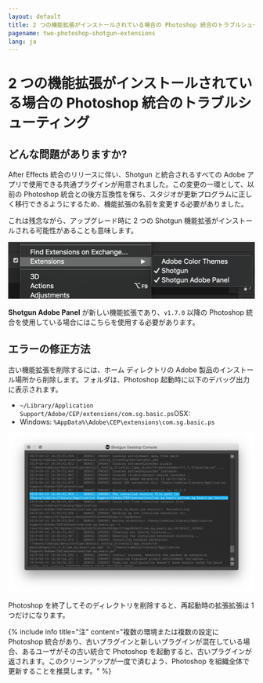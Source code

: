 ```yaml
---
layout: default
title: 2 つの機能拡張がインストールされている場合の Photoshop 統合のトラブルシューティング
pagename: two-photoshop-shotgun-extensions
lang: ja
---
```


# 2 つの機能拡張がインストールされている場合の Photoshop 統合のトラブルシューティング

## どんな問題がありますか?

After Effects 統合のリリースに伴い、Shotgun と統合されるすべての Adobe アプリで使用できる共通プラグインが用意されました。この変更の一環として、以前の Photoshop 統合との後方互換性を保ち、スタジオが更新プログラムに正しく移行できるようにするため、機能拡張の名前を変更する必要がありました。

これは残念ながら、アップグレード時に 2 つの Shotgun 機能拡張がインストールされる可能性があることも意味します。

![Photoshop メニューに複数の Shotgun 機能拡張が表示される](./images/photoshop-extension-panel.png)

**Shotgun Adobe Panel** が新しい機能拡張であり、`v1.7.0` 以降の Photoshop 統合を使用している場合にはこちらを使用する必要があります。

## エラーの修正方法

古い機能拡張を削除するには、ホーム ディレクトリの Adobe 製品のインストール場所から削除します。フォルダは、Photoshop 起動時に以下のデバッグ出力に表示されます。

- `~/Library/Application Support/Adobe/CEP/extensions/com.sg.basic.ps`OSX:
- Windows: `%AppData%\Adobe\CEP\extensions\com.sg.basic.ps`

![Photoshop メニューに複数の Shotgun 機能拡張が表示される](./images/shotgun-desktop-console-photoshop-extension.png)

Photoshop を終了してそのディレクトリを削除すると、再起動時の拡張拡張は 1 つだけになります。

{% include info title="注" content="複数の環境または複数の設定に Photoshop 統合があり、古いプラグインと新しいプラグインが混在している場合、あるユーザがその古い統合で Photoshop を起動すると、古いプラグインが返されます。このクリーンアップが一度で済むよう、Photoshop を組織全体で更新することを推奨します。" %}